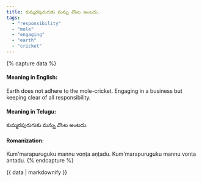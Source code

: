 ```yaml
---
title: కుమ్మరపురుగుకు మన్ను వొంట అంటదు.
tags:
  - "responsibility"
  - "mole"
  - "engaging"
  - "earth"
  - "cricket"
---
```


{% capture data %}
#### Meaning in English:
Earth does not adhere to the mole-cricket.
Engaging in a business but keeping clear of all responsibility.

#### Meaning in Telugu:
కుమ్మరపురుగుకు మన్ను వొంట అంటదు.

#### Romanization:
Kum'marapuruguku mannu voṇṭa aṇṭadu.
Kum'marapuruguku mannu vonta antadu.
{% endcapture %}

{{ data | markdownify }}

